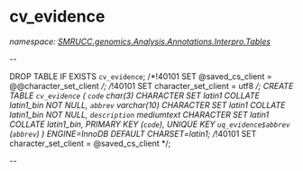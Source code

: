 ﻿# cv_evidence
_namespace: [SMRUCC.genomics.Analysis.Annotations.Interpro.Tables](./index.md)_

--
 
 DROP TABLE IF EXISTS `cv_evidence`;
 /*!40101 SET @saved_cs_client = @@character_set_client */;
 /*!40101 SET character_set_client = utf8 */;
 CREATE TABLE `cv_evidence` (
 `code` char(3) CHARACTER SET latin1 COLLATE latin1_bin NOT NULL,
 `abbrev` varchar(10) CHARACTER SET latin1 COLLATE latin1_bin NOT NULL,
 `description` mediumtext CHARACTER SET latin1 COLLATE latin1_bin,
 PRIMARY KEY (`code`),
 UNIQUE KEY `uq_evidence$abbrev` (`abbrev`)
 ) ENGINE=InnoDB DEFAULT CHARSET=latin1;
 /*!40101 SET character_set_client = @saved_cs_client */;
 
 --




